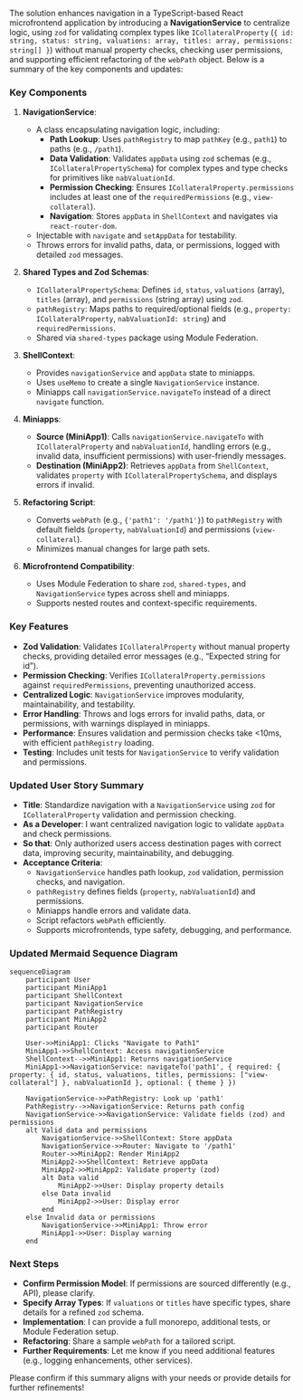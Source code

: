The solution enhances navigation in a TypeScript-based React microfrontend application by introducing a **NavigationService** to centralize logic, using `zod` for validating complex types like `ICollateralProperty` (`{ id: string, status: string, valuations: array, titles: array, permissions: string[] }`) without manual property checks, checking user permissions, and supporting efficient refactoring of the `webPath` object. Below is a summary of the key components and updates:

### Key Components
1. **NavigationService**:
   - A class encapsulating navigation logic, including:
     - **Path Lookup**: Uses `pathRegistry` to map `pathKey` (e.g., `path1`) to paths (e.g., `/path1`).
     - **Data Validation**: Validates `appData` using `zod` schemas (e.g., `ICollateralPropertySchema`) for complex types and type checks for primitives like `nabValuationId`.
     - **Permission Checking**: Ensures `ICollateralProperty.permissions` includes at least one of the `requiredPermissions` (e.g., `view-collateral`).
     - **Navigation**: Stores `appData` in `ShellContext` and navigates via `react-router-dom`.
   - Injectable with `navigate` and `setAppData` for testability.
   - Throws errors for invalid paths, data, or permissions, logged with detailed `zod` messages.

2. **Shared Types and Zod Schemas**:
   - `ICollateralPropertySchema`: Defines `id`, `status`, `valuations` (array), `titles` (array), and `permissions` (string array) using `zod`.
   - `pathRegistry`: Maps paths to required/optional fields (e.g., `property: ICollateralProperty`, `nabValuationId: string`) and `requiredPermissions`.
   - Shared via `shared-types` package using Module Federation.

3. **ShellContext**:
   - Provides `navigationService` and `appData` state to miniapps.
   - Uses `useMemo` to create a single `NavigationService` instance.
   - Miniapps call `navigationService.navigateTo` instead of a direct `navigate` function.

4. **Miniapps**:
   - **Source (MiniApp1)**: Calls `navigationService.navigateTo` with `ICollateralProperty` and `nabValuationId`, handling errors (e.g., invalid data, insufficient permissions) with user-friendly messages.
   - **Destination (MiniApp2)**: Retrieves `appData` from `ShellContext`, validates `property` with `ICollateralPropertySchema`, and displays errors if invalid.

5. **Refactoring Script**:
   - Converts `webPath` (e.g., `{'path1': '/path1'}`) to `pathRegistry` with default fields (`property`, `nabValuationId`) and permissions (`view-collateral`).
   - Minimizes manual changes for large path sets.

6. **Microfrontend Compatibility**:
   - Uses Module Federation to share `zod`, `shared-types`, and `NavigationService` types across shell and miniapps.
   - Supports nested routes and context-specific requirements.

### Key Features
- **Zod Validation**: Validates `ICollateralProperty` without manual property checks, providing detailed error messages (e.g., “Expected string for id”).
- **Permission Checking**: Verifies `ICollateralProperty.permissions` against `requiredPermissions`, preventing unauthorized access.
- **Centralized Logic**: `NavigationService` improves modularity, maintainability, and testability.
- **Error Handling**: Throws and logs errors for invalid paths, data, or permissions, with warnings displayed in miniapps.
- **Performance**: Ensures validation and permission checks take <10ms, with efficient `pathRegistry` loading.
- **Testing**: Includes unit tests for `NavigationService` to verify validation and permissions.

### Updated User Story Summary
- **Title**: Standardize navigation with a `NavigationService` using `zod` for `ICollateralProperty` validation and permission checking.
- **As a Developer**: I want centralized navigation logic to validate `appData` and check permissions.
- **So that**: Only authorized users access destination pages with correct data, improving security, maintainability, and debugging.
- **Acceptance Criteria**:
  - `NavigationService` handles path lookup, `zod` validation, permission checks, and navigation.
  - `pathRegistry` defines fields (`property`, `nabValuationId`) and permissions.
  - Miniapps handle errors and validate data.
  - Script refactors `webPath` efficiently.
  - Supports microfrontends, type safety, debugging, and performance.

### Updated Mermaid Sequence Diagram
```mermaid
sequenceDiagram
    participant User
    participant MiniApp1
    participant ShellContext
    participant NavigationService
    participant PathRegistry
    participant MiniApp2
    participant Router

    User->>MiniApp1: Clicks "Navigate to Path1"
    MiniApp1->>ShellContext: Access navigationService
    ShellContext-->>MiniApp1: Returns navigationService
    MiniApp1->>NavigationService: navigateTo('path1', { required: { property: { id, status, valuations, titles, permissions: ["view-collateral"] }, nabValuationId }, optional: { theme } })
    
    NavigationService->>PathRegistry: Look up 'path1'
    PathRegistry-->>NavigationService: Returns path config
    NavigationService->>NavigationService: Validate fields (zod) and permissions
    alt Valid data and permissions
        NavigationService->>ShellContext: Store appData
        NavigationService->>Router: Navigate to '/path1'
        Router->>MiniApp2: Render MiniApp2
        MiniApp2->>ShellContext: Retrieve appData
        MiniApp2->>MiniApp2: Validate property (zod)
        alt Data valid
            MiniApp2->>User: Display property details
        else Data invalid
            MiniApp2->>User: Display error
        end
    else Invalid data or permissions
        NavigationService->>MiniApp1: Throw error
        MiniApp1->>User: Display warning
    end
```

### Next Steps
- **Confirm Permission Model**: If permissions are sourced differently (e.g., API), please clarify.
- **Specify Array Types**: If `valuations` or `titles` have specific types, share details for a refined `zod` schema.
- **Implementation**: I can provide a full monorepo, additional tests, or Module Federation setup.
- **Refactoring**: Share a sample `webPath` for a tailored script.
- **Further Requirements**: Let me know if you need additional features (e.g., logging enhancements, other services).

Please confirm if this summary aligns with your needs or provide details for further refinements!
